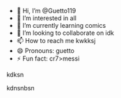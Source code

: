 - 👋 Hi, I’m @Guetto119
- 👀 I’m interested in all
- 🌱 I’m currently learning comics
- 💞️ I’m looking to collaborate on idk
- 📫 How to reach me kwkksj
- 😄 Pronouns: guetto
- ⚡ Fun fact: cr7>messi

<!---
Guetto119/Guetto119 is a ✨ special ✨ repository because its `README.md` (this file) appears on your GitHub profile.
You can click the Preview link to take a look at your changes.
--->kdksn
kdnsnbsn
